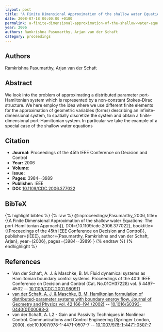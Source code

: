```yaml
---
layout: post
title: "A Finite Dimensional Approximation of the shallow water Equations: The port-Hamiltonian Approach"
date: 2008-07-18 00:00:00 +0100
permalink: a-finite-dimensional-approximation-of-the-shallow-water-equations-the-port-hamiltonian-approach
year: 2006
authors: Ramkrishna Pasumarthy, Arjan van der Schaft
category: proceedings
---
```

 
## Authors
[Ramkrishna Pasumarthy](authors/ramkrishna-pasumarthy), [Arjan van der Schaft](authors/arjan-van-der-schaft)
 
## Abstract
We look into the problem of approximating a distributed parameter port-Hamiltonian system which is represented by a non-constant Stokes-Dirac structure. We here employ the idea where we use different finite elements for the approximation of geometric variables (forms) describing an infinite-dimensional system, to spatially discretize the system and obtain a finite-dimensional port-Hamiltonian system. In particular we take the example of a special case of the shallow water equations
 
## Citation
- **Journal:** Proceedings of the 45th IEEE Conference on Decision and Control
- **Year:** 2006
- **Volume:** 
- **Issue:** 
- **Pages:** 3984--3989
- **Publisher:** IEEE
- **DOI:** [10.1109/CDC.2006.377022](https://doi.org/10.1109/CDC.2006.377022)
 
## BibTeX
{% highlight bibtex %}
{% raw %}
@inproceedings{Pasumarthy_2006,
  title={{A Finite Dimensional Approximation of the shallow water Equations: The port-Hamiltonian Approach}},
  DOI={10.1109/cdc.2006.377022},
  booktitle={{Proceedings of the 45th IEEE Conference on Decision and Control}},
  publisher={IEEE},
  author={Pasumarthy, Ramkrishna and van der Schaft, Arjan},
  year={2006},
  pages={3984--3989}
}
{% endraw %}
{% endhighlight %}
 
## References
- Van der Schaft, A. J. & Maschke, B. M. Fluid dynamical systems as Hamiltonian boundary control systems. Proceedings of the 40th IEEE Conference on Decision and Control (Cat. No.01CH37228) vol. 5 4497–4502 -- [10.1109/CDC.2001.980911](https://doi.org/10.1109/CDC.2001.980911)
- [van der Schaft, A. J. & Maschke, B. M. Hamiltonian formulation of distributed-parameter systems with boundary energy flow. Journal of Geometry and Physics vol. 42 166–194 (2002)](hamiltonian-formulation-of-distributed-parameter-systems-with-boundary-energy-flow) -- [10.1016/S0393-0440(01)00083-3](https://doi.org/10.1016/S0393-0440(01)00083-3)
- van der Schaft, A. L2 - Gain and Passivity Techniques in Nonlinear Control. Communications and Control Engineering (Springer London, 2000). doi:10.1007/978-1-4471-0507-7 -- [10.1007/978-1-4471-0507-7](https://doi.org/10.1007/978-1-4471-0507-7)

